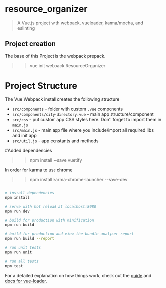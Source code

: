 # resource_organizer

> A Vue.js project with webpack, vueloader, karma/mocha, and eslinting

## Project creation
The base of this Project is the webpack prepack.
>>vue init webpack ResourceOrganizer


# Project Structure
The Vue Webpack install creates the following structure
* `src/components` - folder with custom `.vue` components
* `src/components/city-directory.vue` - main app structure/component
* `src/css` - put custom app CSS styles here. Don't forget to import them in `main.js`
* `src/main.js` - main app file where you include/import all required libs and init app
* `src/util.js` - app constants and methods 

#Added  dependencies 
>>npm install --save vuetify

In order for karma to use chrome
>>npm install karma-chrome-launcher --save-dev

##

``` bash
# install dependencies
npm install

# serve with hot reload at localhost:8080
npm run dev

# build for production with minification
npm run build

# build for production and view the bundle analyzer report
npm run build --report

# run unit tests
npm run unit

# run all tests
npm test
```

For a detailed explanation on how things work, check out the [guide](http://vuejs-templates.github.io/webpack/) and [docs for vue-loader](http://vuejs.github.io/vue-loader).

